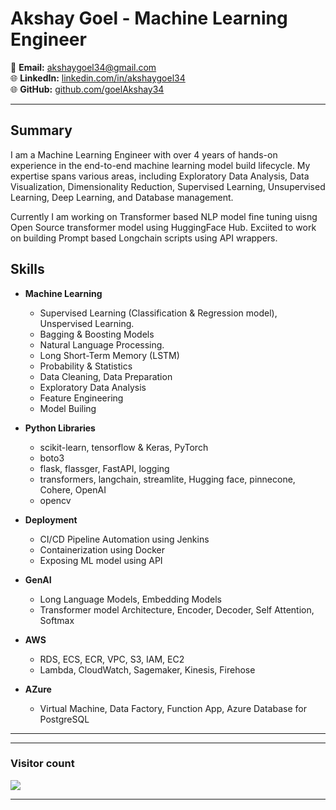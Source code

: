 # Akshay Goel - Machine Learning Engineer

📧 **Email:** akshaygoel34@gmail.com  
🌐 **LinkedIn:** [linkedin.com/in/akshaygoel34](https://www.linkedin.com/in/akshaygoel34)  
🌐 **GitHub:** [github.com/goelAkshay34](https://github.com/goelAkshay34)

---

## Summary

I am a Machine Learning Engineer with over 4 years of hands-on experience in the end-to-end machine learning model build lifecycle. My expertise spans various areas, including Exploratory Data Analysis, Data Visualization, Dimensionality Reduction, Supervised Learning, Unsupervised Learning, Deep Learning, and Database management.

Currently I am working on Transformer based NLP model fine tuning uisng Open Source transformer model using HuggingFace Hub. Exciited to work on building Prompt based Longchain scripts using API wrappers.

## Skills

- **Machine Learning**
  - Supervised Learning (Classification & Regression model), Unspervised Learning.
  - Bagging & Boosting Models
  - Natural Language Processing.
  - Long Short-Term Memory (LSTM)
  - Probability & Statistics
  - Data Cleaning, Data Preparation
  - Exploratory Data Analysis
  - Feature Engineering
  - Model Builing

- **Python Libraries**
  - scikit-learn, tensorflow & Keras, PyTorch
  - boto3
  - flask, flassger, FastAPI, logging
  - transformers, langchain, streamlite, Hugging face, pinnecone, Cohere, OpenAI
  - opencv

- **Deployment**
  - CI/CD Pipeline Automation using Jenkins
  - Containerization using Docker
  - Exposing ML model using API

- **GenAI**
  - Long Language Models, Embedding Models
  - Transformer model Architecture, Encoder, Decoder, Self Attention, Softmax

- **AWS**
  - RDS, ECS, ECR, VPC, S3, IAM, EC2
  -  Lambda, CloudWatch, Sagemaker, Kinesis, Firehose
  
- **AZure**
  - Virtual Machine, Data Factory, Function App, Azure Database for PostgreSQL
    


---
<hr>
<h3> Visitor count </h3>
<p align="left">
  <img src="https://profile-counter.glitch.me/akshaygoel34/count.svg" />
</p>
<hr>
